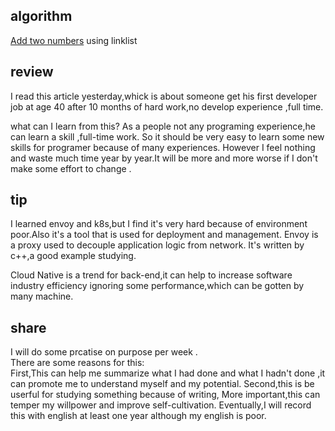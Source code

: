 ## algorithm
[Add two numbers](../leetcode/add_two_numbers.cc) using linklist

## review
I read this article yesterday,whick is about someone  get  his first developer job at age 40 after 10 months of hard work,no develop experience ,full time.

what can I learn from this? As a people not any programing experience,he can learn  a skill ,full-time work. So it should be  very easy to learn  some new skills for programer because of many experiences. However I feel nothing and waste much time  year by year.It will be more and more worse if I don't  make some effort to change .

## tip
 I learned envoy and k8s,but I find it's very hard because of environment poor.Also it's a tool that is used for  deployment and management. Envoy is a proxy used to decouple application logic from network. It's written by c++,a good example studying.

 Cloud Native is a trend for back-end,it can help to increase software industry efficiency ignoring some performance,which can be gotten  by many machine.

## share
I will do some prcatise on purpose per week .  
There are some reasons for this:  
First,This can help me summarize what I had done and what I hadn't done ,it can promote me to understand myself and my potential.
Second,this is be userful for studying something because of writing,
More important,this can temper my willpower and improve self-cultivation.
Eventually,I will record  this with english at least one year although my english is poor.


